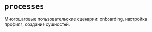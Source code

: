 # `processes`

Многошаговые пользовательские сценарии: onboarding, настройка профиля, создание сущностей.